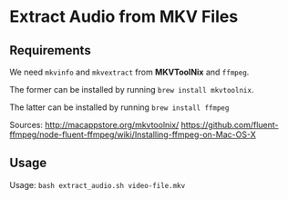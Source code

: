 # Extract Audio from MKV Files

## Requirements

We need `mkvinfo` and `mkvextract` from **MKVToolNix** and `ffmpeg`.

The former can be installed by running `brew install mkvtoolnix`.

The latter can be installed by running `brew install ffmpeg`

Sources:
http://macappstore.org/mkvtoolnix/
https://github.com/fluent-ffmpeg/node-fluent-ffmpeg/wiki/Installing-ffmpeg-on-Mac-OS-X

## Usage

Usage: `bash extract_audio.sh video-file.mkv`
